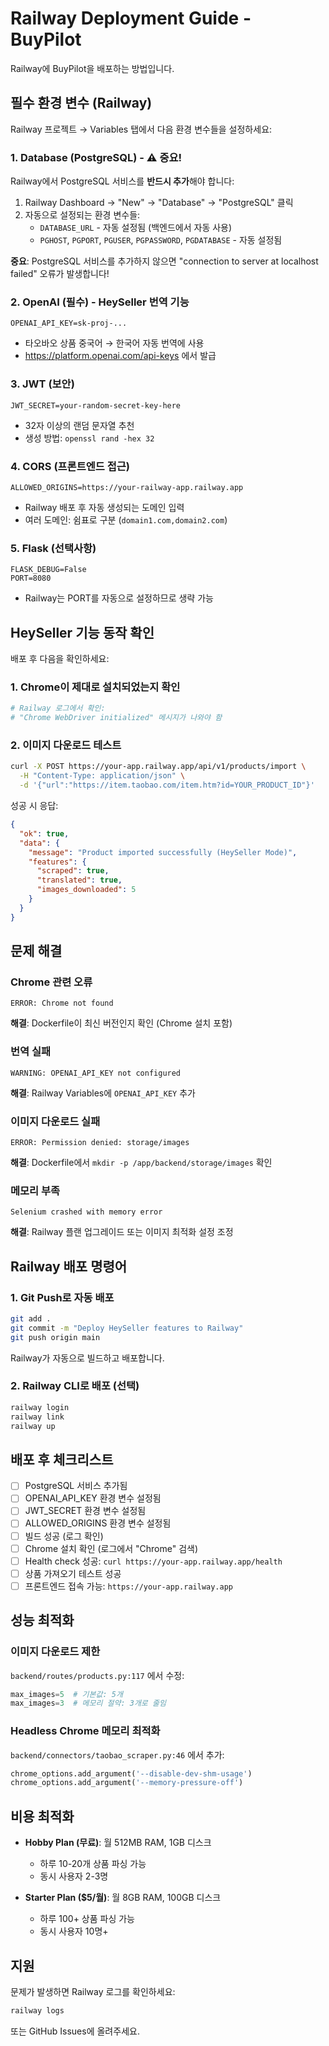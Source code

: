 # Railway Deployment Guide - BuyPilot

Railway에 BuyPilot을 배포하는 방법입니다.

## 필수 환경 변수 (Railway)

Railway 프로젝트 → Variables 탭에서 다음 환경 변수들을 설정하세요:

### 1. Database (PostgreSQL) - ⚠️ 중요!
Railway에서 PostgreSQL 서비스를 **반드시 추가**해야 합니다:
1. Railway Dashboard → "New" → "Database" → "PostgreSQL" 클릭
2. 자동으로 설정되는 환경 변수들:
   - `DATABASE_URL` - 자동 설정됨 (백엔드에서 자동 사용)
   - `PGHOST`, `PGPORT`, `PGUSER`, `PGPASSWORD`, `PGDATABASE` - 자동 설정됨

**중요**: PostgreSQL 서비스를 추가하지 않으면 "connection to server at localhost failed" 오류가 발생합니다!

### 2. OpenAI (필수) - HeySeller 번역 기능
```
OPENAI_API_KEY=sk-proj-...
```
- 타오바오 상품 중국어 → 한국어 자동 번역에 사용
- https://platform.openai.com/api-keys 에서 발급

### 3. JWT (보안)
```
JWT_SECRET=your-random-secret-key-here
```
- 32자 이상의 랜덤 문자열 추천
- 생성 방법: `openssl rand -hex 32`

### 4. CORS (프론트엔드 접근)
```
ALLOWED_ORIGINS=https://your-railway-app.railway.app
```
- Railway 배포 후 자동 생성되는 도메인 입력
- 여러 도메인: 쉼표로 구분 (`domain1.com,domain2.com`)

### 5. Flask (선택사항)
```
FLASK_DEBUG=False
PORT=8080
```
- Railway는 PORT를 자동으로 설정하므로 생략 가능

## HeySeller 기능 동작 확인

배포 후 다음을 확인하세요:

### 1. Chrome이 제대로 설치되었는지 확인
```bash
# Railway 로그에서 확인:
# "Chrome WebDriver initialized" 메시지가 나와야 함
```

### 2. 이미지 다운로드 테스트
```bash
curl -X POST https://your-app.railway.app/api/v1/products/import \
  -H "Content-Type: application/json" \
  -d '{"url":"https://item.taobao.com/item.htm?id=YOUR_PRODUCT_ID"}'
```

성공 시 응답:
```json
{
  "ok": true,
  "data": {
    "message": "Product imported successfully (HeySeller Mode)",
    "features": {
      "scraped": true,
      "translated": true,
      "images_downloaded": 5
    }
  }
}
```

## 문제 해결

### Chrome 관련 오류
```
ERROR: Chrome not found
```
**해결**: Dockerfile이 최신 버전인지 확인 (Chrome 설치 포함)

### 번역 실패
```
WARNING: OPENAI_API_KEY not configured
```
**해결**: Railway Variables에 `OPENAI_API_KEY` 추가

### 이미지 다운로드 실패
```
ERROR: Permission denied: storage/images
```
**해결**: Dockerfile에서 `mkdir -p /app/backend/storage/images` 확인

### 메모리 부족
```
Selenium crashed with memory error
```
**해결**: Railway 플랜 업그레이드 또는 이미지 최적화 설정 조정

## Railway 배포 명령어

### 1. Git Push로 자동 배포
```bash
git add .
git commit -m "Deploy HeySeller features to Railway"
git push origin main
```

Railway가 자동으로 빌드하고 배포합니다.

### 2. Railway CLI로 배포 (선택)
```bash
railway login
railway link
railway up
```

## 배포 후 체크리스트

- [ ] PostgreSQL 서비스 추가됨
- [ ] OPENAI_API_KEY 환경 변수 설정됨
- [ ] JWT_SECRET 환경 변수 설정됨
- [ ] ALLOWED_ORIGINS 환경 변수 설정됨
- [ ] 빌드 성공 (로그 확인)
- [ ] Chrome 설치 확인 (로그에서 "Chrome" 검색)
- [ ] Health check 성공: `curl https://your-app.railway.app/health`
- [ ] 상품 가져오기 테스트 성공
- [ ] 프론트엔드 접속 가능: `https://your-app.railway.app`

## 성능 최적화

### 이미지 다운로드 제한
`backend/routes/products.py:117` 에서 수정:
```python
max_images=5  # 기본값: 5개
max_images=3  # 메모리 절약: 3개로 줄임
```

### Headless Chrome 메모리 최적화
`backend/connectors/taobao_scraper.py:46` 에서 추가:
```python
chrome_options.add_argument('--disable-dev-shm-usage')
chrome_options.add_argument('--memory-pressure-off')
```

## 비용 최적화

- **Hobby Plan (무료)**: 월 512MB RAM, 1GB 디스크
  - 하루 10-20개 상품 파싱 가능
  - 동시 사용자 2-3명

- **Starter Plan ($5/월)**: 월 8GB RAM, 100GB 디스크
  - 하루 100+ 상품 파싱 가능
  - 동시 사용자 10명+

## 지원

문제가 발생하면 Railway 로그를 확인하세요:
```bash
railway logs
```

또는 GitHub Issues에 올려주세요.
